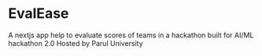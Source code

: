 # EvalEase
A nextjs app help to evaluate scores of teams in a hackathon built for AI/ML hackathon 2.0 Hosted by Parul University
